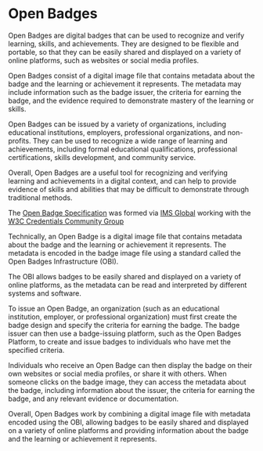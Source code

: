 # Open Badges

Open Badges are digital badges that can be used to recognize and verify learning, skills, and achievements. They are designed to be flexible and portable, so that they can be easily shared and displayed on a variety of online platforms, such as websites or social media profiles.

Open Badges consist of a digital image file that contains metadata about the badge and the learning or achievement it represents. The metadata may include information such as the badge issuer, the criteria for earning the badge, and the evidence required to demonstrate mastery of the learning or skills.

Open Badges can be issued by a variety of organizations, including educational institutions, employers, professional organizations, and non-profits. They can be used to recognize a wide range of learning and achievements, including formal educational qualifications, professional certifications, skills development, and community service.

Overall, Open Badges are a useful tool for recognizing and verifying learning and achievements in a digital context, and can help to provide evidence of skills and abilities that may be difficult to demonstrate through traditional methods.

The [Open Badge Specification](https://1edtech.github.io/openbadges-specification/ob_v3p0.html) was formed via [IMS Global](https://www.imsglobal.org/) working with the [W3C Credentials Community Group](https://www.w3.org/community/credentials/2014/08/06/call-for-participation-in-credentials-community-group/) 

Technically, an Open Badge is a digital image file that contains metadata about the badge and the learning or achievement it represents. The metadata is encoded in the badge image file using a standard called the Open Badges Infrastructure (OBI).

The OBI allows badges to be easily shared and displayed on a variety of online platforms, as the metadata can be read and interpreted by different systems and software.

To issue an Open Badge, an organization (such as an educational institution, employer, or professional organization) must first create the badge design and specify the criteria for earning the badge. The badge issuer can then use a badge-issuing platform, such as the Open Badges Platform, to create and issue badges to individuals who have met the specified criteria.

Individuals who receive an Open Badge can then display the badge on their own websites or social media profiles, or share it with others. When someone clicks on the badge image, they can access the metadata about the badge, including information about the issuer, the criteria for earning the badge, and any relevant evidence or documentation.

Overall, Open Badges work by combining a digital image file with metadata encoded using the OBI, allowing badges to be easily shared and displayed on a variety of online platforms and providing information about the badge and the learning or achievement it represents.